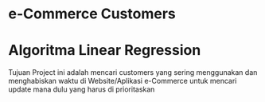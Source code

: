 # e-Commerce Customers
# Algoritma Linear Regression

Tujuan Project ini adalah mencari customers yang sering menggunakan dan menghabiskan waktu di Website/Aplikasi e-Commerce untuk mencari update mana dulu yang harus di prioritaskan
